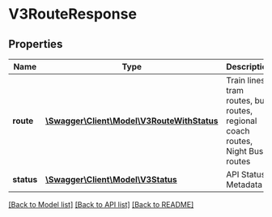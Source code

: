 # V3RouteResponse

## Properties
Name | Type | Description | Notes
------------ | ------------- | ------------- | -------------
**route** | [**\Swagger\Client\Model\V3RouteWithStatus**](V3RouteWithStatus.md) | Train lines, tram routes, bus routes, regional coach routes, Night Bus routes | [optional] 
**status** | [**\Swagger\Client\Model\V3Status**](V3Status.md) | API Status / Metadata | [optional] 

[[Back to Model list]](../README.md#documentation-for-models) [[Back to API list]](../README.md#documentation-for-api-endpoints) [[Back to README]](../README.md)


